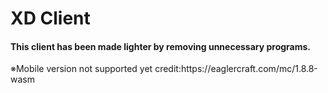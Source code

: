<!DOCTYPE html>
<h1>XD Client</h1>
<h4>This client has been made lighter 
  by removing unnecessary programs.</h4>
<h4{color:#ff00}>※Mobile version not supported yet</h4>
<h7>credit:https://eaglercraft.com/mc/1.8.8-wasm</h7>
